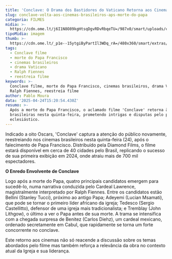 ```yaml
---
title: 'Conclave: O Drama dos Bastidores do Vaticano Retorna aos Cinemas Brasileiros'
slug: conclave-volta-aos-cinemas-brasileiros-aps-morte-do-papa
categoria: FILMES
midia: >-
  https://cdn.ome.lt/j6I1N8O89kgHtsqDgvRDvRbqeTU=/987x0/smart/uploads/conteudo/fotos/OMELETE_CAPA_-_2025-04-24T121829.228.png
tipoMidia: imagem
thumb: >-
  https://cdn.ome.lt/_p1e--15ytgiByPartIl3WDq_rA=/480x360/smart/extras/conteudos/omelete_THUMB_-_2025-04-24T121815.023.png
tags:
  - Conclave filme
  - morte do Papa Francisco
  - cinemas brasileiros
  - drama Vaticano
  - Ralph Fiennes
  - reestreia filme
keywords: >-
  Conclave filme, morte do Papa Francisco, cinemas brasileiros, drama Vaticano,
  Ralph Fiennes, reestreia filme
author: Pablo Moura
data: '2025-04-24T15:20:54.430Z'
resumo: >-
  Após a morte do Papa Francisco, o aclamado filme 'Conclave' retorna às telonas
  brasileiras nesta quinta-feira, prometendo intrigas e disputas pelo poder
  eclesiástico.
---
```


Indicado a oito Oscars, 'Conclave' captura a atenção do público novamente, reestreiando nos cinemas brasileiros nesta quinta-feira (24), após o falecimento de Papa Francisco. Distribuído pela Diamond Films, o filme estará disponível em cerca de 40 cidades pelo Brasil, replicando o sucesso de sua primeira exibição em 2024, onde atraiu mais de 700 mil espectadores.

**O Enredo Envolvente de Conclave**

Logo após a morte do Papa, quatro principais candidatos emergem para sucedê-lo, numa narrativa conduzida pelo Cardeal Lawrence, magistralmente interpretado por Ralph Fiennes. Entre os candidatos estão Bellini (Stanley Tucci), próximo ao antigo Papa; Adeyemi (Lucian Msamati), que pode se tornar o primeiro líder africano da igreja; Tedesco (Sergio Castellitto), defensor de uma igreja mais tradicionalista; e Tremblay (John Lithgow), o último a ver o Papa antes de sua morte. A trama se intensifica com a chegada surpresa de Benitez (Carlos Diehz), um cardeal mexicano, ordenado secretamente em Cabul, que rapidamente se torna um forte concorrente no conclave.

Este retorno aos cinemas não só reacende a discussão sobre os temas abordados pelo filme mas também reforça a relevância da obra no contexto atual da Igreja e sua liderança.

